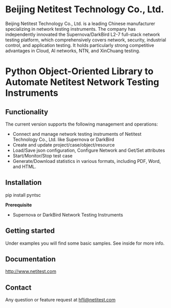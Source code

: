 # Beijing Netitest Technology Co., Ltd.
Beijing Netitest Technology Co., Ltd. is a leading Chinese manufacturer specializing in network testing instruments. The company has independently innovated the Supernova/DarkBird L2-7 full-stack network testing platform, which comprehensively covers network, security, industrial control, and application testing. It holds particularly strong competitive advantages in Cloud, AI networks, NTN, and XinChuang testing.

# Python Object-Oriented Library to Automate Netitest Network Testing Instruments

## Functionality
The current version supports the following management and operations:

- Connect and manage network testing instruments of Netitest Technology Co., Ltd. like Supernova or DarkBird
- Create and update project/case/object/resource
- Load/Save json configuration, Configure Network and Get/Set attributes 
- Start/Monitor/Stop test case
- Generate/Download statistics in various formats, including PDF, Word, and HTML.

## Installation

pip install pyntsc

**Prerequisite**

- Supernova or DarkBird Network Testing Instruments

## Getting started
Under examples you will find some basic samples. See inside for more info.

## Documentation
http://www.netitest.com

## Contact
Any question or feature request at hfli@netitest.com

